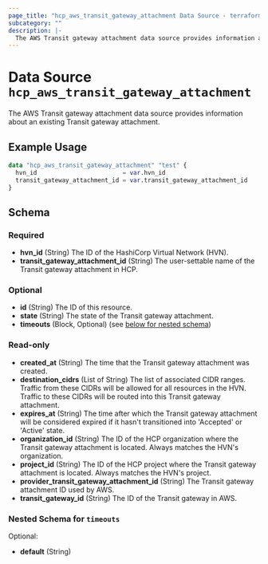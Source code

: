```yaml
---
page_title: "hcp_aws_transit_gateway_attachment Data Source - terraform-provider-hcp"
subcategory: ""
description: |-
  The AWS Transit gateway attachment data source provides information about an existing Transit gateway attachment.
---
```


# Data Source `hcp_aws_transit_gateway_attachment`

The AWS Transit gateway attachment data source provides information about an existing Transit gateway attachment.

## Example Usage

```terraform
data "hcp_aws_transit_gateway_attachment" "test" {
  hvn_id                        = var.hvn_id
  transit_gateway_attachment_id = var.transit_gateway_attachment_id
}
```

## Schema

### Required

- **hvn_id** (String) The ID of the HashiCorp Virtual Network (HVN).
- **transit_gateway_attachment_id** (String) The user-settable name of the Transit gateway attachment in HCP.

### Optional

- **id** (String) The ID of this resource.
- **state** (String) The state of the Transit gateway attachment.
- **timeouts** (Block, Optional) (see [below for nested schema](#nestedblock--timeouts))

### Read-only

- **created_at** (String) The time that the Transit gateway attachment was created.
- **destination_cidrs** (List of String) The list of associated CIDR ranges. Traffic from these CIDRs will be allowed for all resources in the HVN. Traffic to these CIDRs will be routed into this Transit gateway attachment.
- **expires_at** (String) The time after which the Transit gateway attachment will be considered expired if it hasn't transitioned into 'Accepted' or 'Active' state.
- **organization_id** (String) The ID of the HCP organization where the Transit gateway attachment is located. Always matches the HVN's organization.
- **project_id** (String) The ID of the HCP project where the Transit gateway attachment is located. Always matches the HVN's project.
- **provider_transit_gateway_attachment_id** (String) The Transit gateway attachment ID used by AWS.
- **transit_gateway_id** (String) The ID of the Transit gateway in AWS.

<a id="nestedblock--timeouts"></a>
### Nested Schema for `timeouts`

Optional:

- **default** (String)


